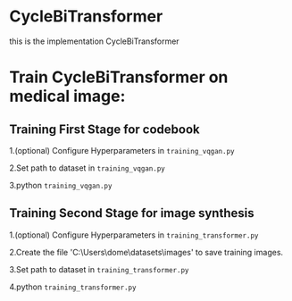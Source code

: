 # CycleBiTransformer
this is the implementation CycleBiTransformer
# Train CycleBiTransformer on medical image:

## Training First Stage for codebook

1.(optional) Configure Hyperparameters in ```training_vqgan.py```

2.Set path to dataset in ```training_vqgan.py```

3.python ```training_vqgan.py```

## Training Second Stage for image synthesis

1.(optional) Configure Hyperparameters in ```training_transformer.py```

2.Create the file  'C:\Users\dome\datasets\images' to save training images.

3.Set path to dataset in ```training_transformer.py```

4.python ```training_transformer.py```
